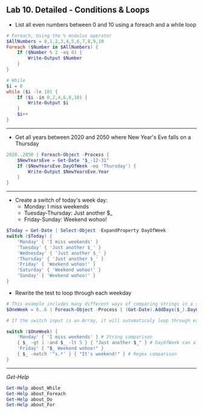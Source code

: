 ## Lab 10. Detailed - Conditions & Loops

- List all even numbers between 0 and 10 using a foreach and a while loop

```Powershell
# Foreach, Using the % modulus operator
$AllNumbers = 0,1,2,3,4,5,6,7,8,9,10
Foreach ($Number in $AllNumbers) {
    If ($Number % 2 -eq 0) {
        Write-Output $Number
    }
}

# While
$i = 0
while ($i -le 10) {
    If ($i -in 0,2,4,6,8,10) {
        Write-Output $i
    }
    $i++
}
```

---

- Get all years between 2020 and 2050 where New Year's Eve falls on a Thursday

```Powershell
2020..2050 | Foreach-Object -Process {
    $NewYearsEve = Get-Date "$_-12-31"
    If ($NewYearsEve.DayOfWeek -eq 'Thursday') {
        Write-Output $NewYearsEve.Year
    }
}
```

---

- Create a switch of today's week day:
  - Monday: I miss weekends
  - Tuesday-Thursday: Just another $_
  - Friday-Sunday: Weekend wohoo!

```Powershell
$Today = Get-Date | Select-Object -ExpandProperty DayOfWeek
switch ($Today) {
    'Monday' { 'I miss weekends' }
    'Tuesday' { 'Just another $_' }
    'Wednesday' { 'Just another $_' }
    'Thursday' { 'Just another $_' }
    'Friday' { 'Weekend wohoo!' }
    'Saturday' { 'Weekend wohoo!' }
    'Sunday' { 'Weekend wohoo!' }
}
```

- Rewrite the test to loop through each weekday

```Powershell
# This example includes many different ways of comparing strings in a switch statement
$OneWeek = 0..6 | Foreach-Object -Process { (Get-Date).AddDays($_).DayOfWeek }

# If the switch input is an Array, it will automaticaly loop through each object in the Array.

switch ($OneWeek) {
    'Monday' { 'I miss weekends' } # String comparison
    { $_ -gt 1 -and $_ -lt 5 } { "Just another $_" } # DayOfWeek can also be counted using numbers
    'Friday' { "$_ Weekend wohoo!" }
    { $_ -match '^s.*' } { "It's weekend!" } # Regex comparison
}
```

---

*Get-Help*

```Powershell
Get-Help about_While
Get-Help about_Foreach
Get-Help about_Do
Get-Help about_For
```
